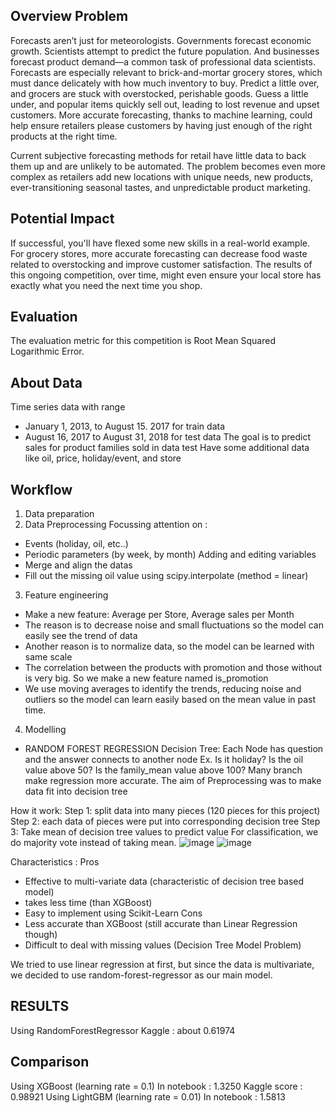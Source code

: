 ## Overview Problem 
Forecasts aren’t just for meteorologists. Governments forecast economic growth. Scientists attempt to predict the future population. And businesses forecast product demand—a common task of professional data scientists. Forecasts are especially relevant to brick-and-mortar grocery stores, which must dance delicately with how much inventory to buy. Predict a little over, and grocers are stuck with overstocked, perishable goods. Guess a little under, and popular items quickly sell out, leading to lost revenue and upset customers. More accurate forecasting, thanks to machine learning, could help ensure retailers please customers by having just enough of the right products at the right time.

Current subjective forecasting methods for retail have little data to back them up and are unlikely to be automated. The problem becomes even more complex as retailers add new locations with unique needs, new products, ever-transitioning seasonal tastes, and unpredictable product marketing.

## Potential Impact
If successful, you'll have flexed some new skills in a real-world example. For grocery stores, more accurate forecasting can decrease food waste related to overstocking and improve customer satisfaction. The results of this ongoing competition, over time, might even ensure your local store has exactly what you need the next time you shop.

## Evaluation
The evaluation metric for this competition is Root Mean Squared Logarithmic Error.

## About Data
Time series data with range
- January 1, 2013, to August 15. 2017 for train data
- August 16, 2017 to August 31, 2018 for test data
The goal is to predict sales for product families sold in data test
Have some additional data like oil, price, holiday/event, and store

## Workflow
1. Data preparation
2. Data Preprocessing
Focussing attention on :
- Events (holiday, oil, etc..)
- Periodic parameters (by week, by month)
Adding and editing variables
- Merge and align the datas
- Fill out the missing oil value using scipy.interpolate (method = linear)
3. Feature engineering
- Make a new feature: Average per Store, Average sales per Month
- The reason is to decrease noise and small fluctuations so the model can easily see the trend of data
- Another reason is to normalize data, so the model can be learned with same scale
- The correlation between the products with promotion and those without is very big. So we make a new feature named
is_promotion
- We use moving averages to identify the trends, reducing noise and outliers so the model can learn easily based on the mean value in past time.
4. Modelling
- RANDOM FOREST
REGRESSION 
Decision Tree: Each Node has question and the answer
connects to another node
Ex. Is it holiday? Is the oil value above 50?  Is the family_mean value above 100? Many branch make regression more accurate. The aim of Preprocessing was to make data fit into decision tree

How it work:
Step 1: split data into many pieces (120 pieces for this project)
Step 2: each data of pieces were put into corresponding decision tree
Step 3: Take mean of decision tree values to predict value For classification, we do majority vote instead of taking mean.
![image](https://github.com/user-attachments/assets/1a108671-6134-48e0-9f18-81e76e6faa6d)
![image](https://github.com/user-attachments/assets/33d8626f-d752-4e32-bc5b-de9d7f3356b5)

Characteristics :
Pros
- Effective to multi-variate data (characteristic of decision tree based model)
- takes less time (than XGBoost)
- Easy to implement using Scikit-Learn
Cons
- Less accurate than XGBoost (still accurate than Linear Regression though)
- Difficult to deal with missing values (Decision Tree Model Problem)

We tried to use linear regression at first, but since the data is multivariate, we decided to use random-forest-regressor as our main model.

## RESULTS
Using RandomForestRegressor
Kaggle : about 0.61974

## Comparison
Using XGBoost (learning rate = 0.1)
In notebook : 1.3250
Kaggle score : 0.98921
Using LightGBM (learning rate = 0.01)
In notebook : 1.5813
